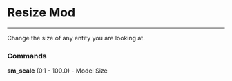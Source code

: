 # Resize Mod
---
Change the size of any entity you are looking at.

### Commands
**sm_scale** (0.1 - 100.0) - Model Size
